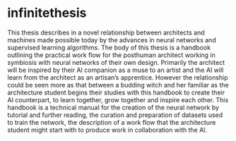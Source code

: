 # infinitethesis

This thesis describes in a novel relationship between architects and machines made possible today by the advances in neural networks and supervised learning algorithms.
The body of this thesis is a handbook outlining the practical work flow for the posthuman architect working in symbiosis with neural networks of their own design. Primarily the architect will be inspired by their AI companion as a muse to an artist and the AI will learn from the architect as an artisan’s apprentice. However the relationship could be seen more as that between a budding witch and her familiar as the architecture student begins their studies with this handbook to create their AI counterpart, to learn together, grow together and inspire each other. This handbook is a technical manual for the creation of the neural network by tutorial and further reading, the curation and preparation of datasets used to train the network, the description of a work flow that the architecture student might start with to produce work in collaboration with the AI.  
